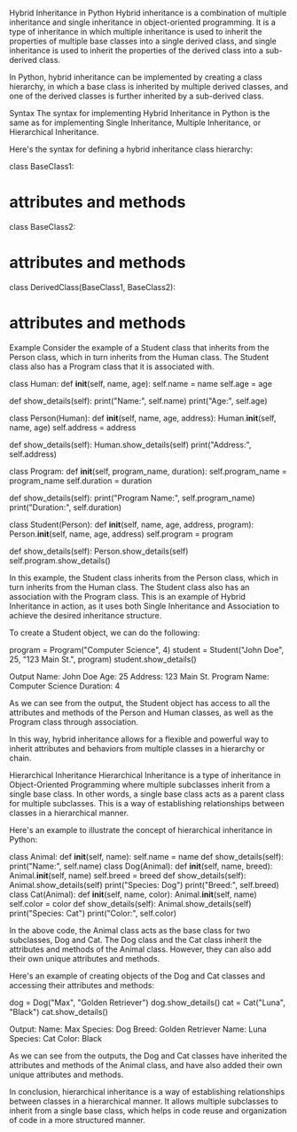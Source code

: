 Hybrid Inheritance in Python
Hybrid inheritance is a combination of multiple inheritance and single inheritance in object-oriented programming. It is a type of inheritance in which multiple inheritance is used to inherit the properties of multiple base classes into a single derived class, and single inheritance is used to inherit the properties of the derived class into a sub-derived class.

In Python, hybrid inheritance can be implemented by creating a class hierarchy, in which a base class is inherited by multiple derived classes, and one of the derived classes is further inherited by a sub-derived class.

Syntax
The syntax for implementing Hybrid Inheritance in Python is the same as for implementing Single Inheritance, Multiple Inheritance, or Hierarchical Inheritance.

Here's the syntax for defining a hybrid inheritance class hierarchy:

class BaseClass1:
  # attributes and methods
class BaseClass2:
  # attributes and methods
class DerivedClass(BaseClass1, BaseClass2):
  # attributes and methods

Example
Consider the example of a Student class that inherits from the Person class, which in turn inherits from the Human class. The Student class also has a Program class that it is associated with.

class Human:
  def __init__(self, name, age):
    self.name = name
    self.age = age
    
  def show_details(self):
    print("Name:", self.name)
    print("Age:", self.age)
    
class Person(Human):
  def __init__(self, name, age, address):
    Human.__init__(self, name, age)
    self.address = address
    
  def show_details(self):
    Human.show_details(self)
    print("Address:", self.address)
    
class Program:
  def __init__(self, program_name, duration):
    self.program_name = program_name
    self.duration = duration
    
  def show_details(self):
    print("Program Name:", self.program_name)
    print("Duration:", self.duration)
    
class Student(Person):
  def __init__(self, name, age, address, program):
    Person.__init__(self, name, age, address)
    self.program = program
    
  def show_details(self):
    Person.show_details(self)
    self.program.show_details()

In this example, the Student class inherits from the Person class, which in turn inherits from the Human class. The Student class also has an association with the Program class. This is an example of Hybrid Inheritance in action, as it uses both Single Inheritance and Association to achieve the desired inheritance structure.

To create a Student object, we can do the following:

program = Program("Computer Science", 4)
student = Student("John Doe", 25, "123 Main St.", program)
student.show_details()

Output
Name: John Doe
Age: 25
Address: 123 Main St.
Program Name: Computer Science
Duration: 4

As we can see from the output, the Student object has access to all the attributes and methods of the Person and Human classes, as well as the Program class through association.

In this way, hybrid inheritance allows for a flexible and powerful way to inherit attributes and behaviors from multiple classes in a hierarchy or chain.

Hierarchical Inheritance
Hierarchical Inheritance is a type of inheritance in Object-Oriented Programming where multiple subclasses inherit from a single base class. In other words, a single base class acts as a parent class for multiple subclasses. This is a way of establishing relationships between classes in a hierarchical manner.

Here's an example to illustrate the concept of hierarchical inheritance in Python:

class Animal:
    def __init__(self, name):
        self.name = name
    def show_details(self):
        print("Name:", self.name)
class Dog(Animal):
    def __init__(self, name, breed):
        Animal.__init__(self, name)
        self.breed = breed
    def show_details(self):
        Animal.show_details(self)
        print("Species: Dog")
        print("Breed:", self.breed)
class Cat(Animal):
    def __init__(self, name, color):
        Animal.__init__(self, name)
        self.color = color
    def show_details(self):
        Animal.show_details(self)
        print("Species: Cat")
        print("Color:", self.color)

In the above code, the Animal class acts as the base class for two subclasses, Dog and Cat. The Dog class and the Cat class inherit the attributes and methods of the Animal class. However, they can also add their own unique attributes and methods.

Here's an example of creating objects of the Dog and Cat classes and accessing their attributes and methods:

dog = Dog("Max", "Golden Retriever")
dog.show_details()
cat = Cat("Luna", "Black")
cat.show_details()

Output:
Name: Max
Species: Dog
Breed: Golden Retriever
Name: Luna
Species: Cat
Color: Black

As we can see from the outputs, the Dog and Cat classes have inherited the attributes and methods of the Animal class, and have also added their own unique attributes and methods.

In conclusion, hierarchical inheritance is a way of establishing relationships between classes in a hierarchical manner. It allows multiple subclasses to inherit from a single base class, which helps in code reuse and organization of code in a more structured manner.